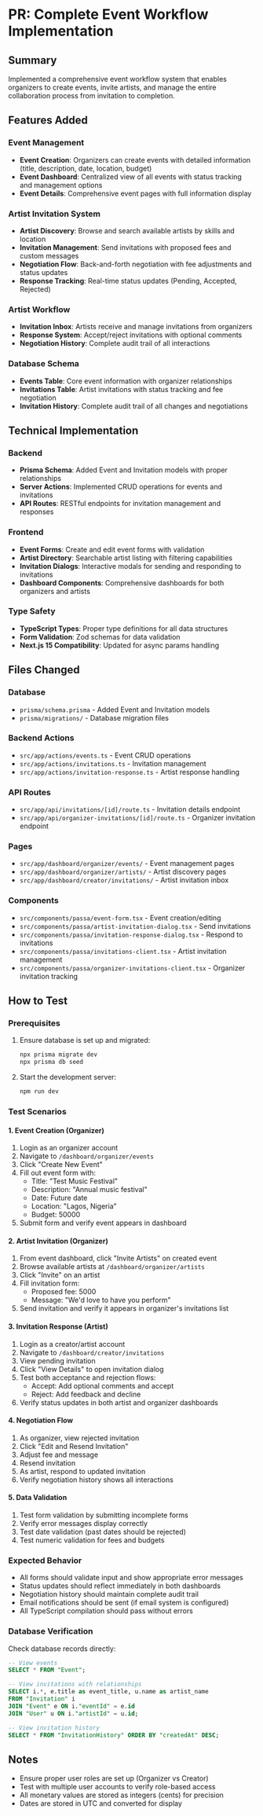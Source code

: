 # PR: Complete Event Workflow Implementation

## Summary
Implemented a comprehensive event workflow system that enables organizers to create events, invite artists, and manage the entire collaboration process from invitation to completion.

## Features Added

### Event Management
- **Event Creation**: Organizers can create events with detailed information (title, description, date, location, budget)
- **Event Dashboard**: Centralized view of all events with status tracking and management options
- **Event Details**: Comprehensive event pages with full information display

### Artist Invitation System
- **Artist Discovery**: Browse and search available artists by skills and location
- **Invitation Management**: Send invitations with proposed fees and custom messages
- **Negotiation Flow**: Back-and-forth negotiation with fee adjustments and status updates
- **Response Tracking**: Real-time status updates (Pending, Accepted, Rejected)

### Artist Workflow
- **Invitation Inbox**: Artists receive and manage invitations from organizers
- **Response System**: Accept/reject invitations with optional comments
- **Negotiation History**: Complete audit trail of all interactions

### Database Schema
- **Events Table**: Core event information with organizer relationships
- **Invitations Table**: Artist invitations with status tracking and fee negotiation
- **Invitation History**: Complete audit trail of all changes and negotiations

## Technical Implementation

### Backend
- **Prisma Schema**: Added Event and Invitation models with proper relationships
- **Server Actions**: Implemented CRUD operations for events and invitations
- **API Routes**: RESTful endpoints for invitation management and responses

### Frontend
- **Event Forms**: Create and edit event forms with validation
- **Artist Directory**: Searchable artist listing with filtering capabilities
- **Invitation Dialogs**: Interactive modals for sending and responding to invitations
- **Dashboard Components**: Comprehensive dashboards for both organizers and artists

### Type Safety
- **TypeScript Types**: Proper type definitions for all data structures
- **Form Validation**: Zod schemas for data validation
- **Next.js 15 Compatibility**: Updated for async params handling

## Files Changed

### Database
- `prisma/schema.prisma` - Added Event and Invitation models
- `prisma/migrations/` - Database migration files

### Backend Actions
- `src/app/actions/events.ts` - Event CRUD operations
- `src/app/actions/invitations.ts` - Invitation management
- `src/app/actions/invitation-response.ts` - Artist response handling

### API Routes
- `src/app/api/invitations/[id]/route.ts` - Invitation details endpoint
- `src/app/api/organizer-invitations/[id]/route.ts` - Organizer invitation endpoint

### Pages
- `src/app/dashboard/organizer/events/` - Event management pages
- `src/app/dashboard/organizer/artists/` - Artist discovery pages
- `src/app/dashboard/creator/invitations/` - Artist invitation inbox

### Components
- `src/components/passa/event-form.tsx` - Event creation/editing
- `src/components/passa/artist-invitation-dialog.tsx` - Send invitations
- `src/components/passa/invitation-response-dialog.tsx` - Respond to invitations
- `src/components/passa/invitations-client.tsx` - Artist invitation management
- `src/components/passa/organizer-invitations-client.tsx` - Organizer invitation tracking

## How to Test

### Prerequisites
1. Ensure database is set up and migrated:
   ```bash
   npx prisma migrate dev
   npx prisma db seed
   ```

2. Start the development server:
   ```bash
   npm run dev
   ```

### Test Scenarios

#### 1. Event Creation (Organizer)
1. Login as an organizer account
2. Navigate to `/dashboard/organizer/events`
3. Click "Create New Event"
4. Fill out event form with:
   - Title: "Test Music Festival"
   - Description: "Annual music festival"
   - Date: Future date
   - Location: "Lagos, Nigeria"
   - Budget: 50000
5. Submit form and verify event appears in dashboard

#### 2. Artist Invitation (Organizer)
1. From event dashboard, click "Invite Artists" on created event
2. Browse available artists at `/dashboard/organizer/artists`
3. Click "Invite" on an artist
4. Fill invitation form:
   - Proposed fee: 5000
   - Message: "We'd love to have you perform"
5. Send invitation and verify it appears in organizer's invitations list

#### 3. Invitation Response (Artist)
1. Login as a creator/artist account
2. Navigate to `/dashboard/creator/invitations`
3. View pending invitation
4. Click "View Details" to open invitation dialog
5. Test both acceptance and rejection flows:
   - Accept: Add optional comments and accept
   - Reject: Add feedback and decline
6. Verify status updates in both artist and organizer dashboards

#### 4. Negotiation Flow
1. As organizer, view rejected invitation
2. Click "Edit and Resend Invitation"
3. Adjust fee and message
4. Resend invitation
5. As artist, respond to updated invitation
6. Verify negotiation history shows all interactions

#### 5. Data Validation
1. Test form validation by submitting incomplete forms
2. Verify error messages display correctly
3. Test date validation (past dates should be rejected)
4. Test numeric validation for fees and budgets

### Expected Behavior
- All forms should validate input and show appropriate error messages
- Status updates should reflect immediately in both dashboards
- Negotiation history should maintain complete audit trail
- Email notifications should be sent (if email system is configured)
- All TypeScript compilation should pass without errors

### Database Verification
Check database records directly:
```sql
-- View events
SELECT * FROM "Event";

-- View invitations with relationships
SELECT i.*, e.title as event_title, u.name as artist_name 
FROM "Invitation" i 
JOIN "Event" e ON i."eventId" = e.id 
JOIN "User" u ON i."artistId" = u.id;

-- View invitation history
SELECT * FROM "InvitationHistory" ORDER BY "createdAt" DESC;
```

## Notes
- Ensure proper user roles are set up (Organizer vs Creator)
- Test with multiple user accounts to verify role-based access
- All monetary values are stored as integers (cents) for precision
- Dates are stored in UTC and converted for display